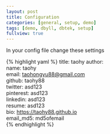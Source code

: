 ```yaml
---
layout: post
title: Configuration
categories: [general, setup, demo]
tags: [demo, dbyll, dbtek, setup]
fullview: true
---
```


In your config file change these settings

{% highlight yaml %}
title: taohy
author:  
  name: taohy  
  email: taohongyu88@gmail.com  
  github: taohy88  
  twitter: asd123  
  pinterest: asd123  
  linkedin: asd123  
  resume: asd123  
  bio: https://taohy88.github.io  
  email_md5: md5ofemail  
{% endhighlight %}